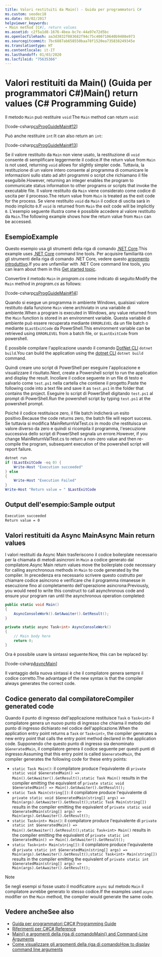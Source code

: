 ```yaml
---
title: Valori restituiti da Main() - Guida per programmatori C#
ms.custom: seodec18
ms.date: 08/02/2017
helpviewer_keywords:
- Main method [C#], return values
ms.assetid: c2f5a1d8-1676-4bea-bc7e-44a97e72d5bc
ms.openlocfilehash: aa3d3032f083682f94c75c400710640b9408e973
ms.sourcegitcommit: 7bc6887ab658550baa78f1520ea735838249345e
ms.translationtype: HT
ms.contentlocale: it-IT
ms.lasthandoff: 01/03/2020
ms.locfileid: "75635366"
---
```

# <a name="main-return-values-c-programming-guide"></a><span data-ttu-id="5e04a-102">Valori restituiti da Main() (Guida per programmatori C#)</span><span class="sxs-lookup"><span data-stu-id="5e04a-102">Main() return values (C# Programming Guide)</span></span>

<span data-ttu-id="5e04a-103">Il metodo `Main` può restituire `void`:</span><span class="sxs-lookup"><span data-stu-id="5e04a-103">The `Main` method can return `void`:</span></span>

 [!code-csharp[csProgGuideMain#12](~/samples/snippets/csharp/VS_Snippets_VBCSharp/csProgGuideMain/CS/Class3.cs#12)]

<span data-ttu-id="5e04a-104">Può anche restituire `int`:</span><span class="sxs-lookup"><span data-stu-id="5e04a-104">It can also return an `int`:</span></span>

 [!code-csharp[csProgGuideMain#13](~/samples/snippets/csharp/VS_Snippets_VBCSharp/csProgGuideMain/CS/Class3.cs#13)]

<span data-ttu-id="5e04a-105">Se il valore restituito da `Main` non viene usato, la restituzione di `void` consente di semplificare leggermente il codice.</span><span class="sxs-lookup"><span data-stu-id="5e04a-105">If the return value from `Main` is not used, returning `void` allows for slightly simpler code.</span></span> <span data-ttu-id="5e04a-106">Tuttavia, la restituzione di un valore intero consente al programma di comunicare le informazioni sullo stato ad altri programmi o script che richiamano il file eseguibile.</span><span class="sxs-lookup"><span data-stu-id="5e04a-106">However, returning an integer enables the program to communicate status information to other programs or scripts that invoke the executable file.</span></span> <span data-ttu-id="5e04a-107">Il valore restituito da `Main` viene considerato come codice di uscita per il processo.</span><span class="sxs-lookup"><span data-stu-id="5e04a-107">The return value from `Main` is treated as the exit code for the process.</span></span> <span data-ttu-id="5e04a-108">Se viene restituito `void` da `Main` il codice di uscita sarà in modo implicito `0`.</span><span class="sxs-lookup"><span data-stu-id="5e04a-108">If `void` is returned from `Main` the exit code will be implicitly `0`.</span></span> <span data-ttu-id="5e04a-109">L'esempio seguente illustra come è possibile accedere al valore restituito da `Main`.</span><span class="sxs-lookup"><span data-stu-id="5e04a-109">The following example shows how the return value from `Main` can be accessed.</span></span>

## <a name="example"></a><span data-ttu-id="5e04a-110">Esempio</span><span class="sxs-lookup"><span data-stu-id="5e04a-110">Example</span></span>

<span data-ttu-id="5e04a-111">Questo esempio usa gli strumenti della riga di comando [.NET Core](../../../core/index.md).</span><span class="sxs-lookup"><span data-stu-id="5e04a-111">This example uses [.NET Core](../../../core/index.md) command line tools.</span></span> <span data-ttu-id="5e04a-112">Per acquisire familiarità con gli strumenti della riga di comando .NET Core, vedere questo [argomento introduttivo](../../../core/tutorials/cli-create-console-app.md).</span><span class="sxs-lookup"><span data-stu-id="5e04a-112">If you are unfamiliar with .NET Core command line tools, you can learn about them in this [Get started topic](../../../core/tutorials/cli-create-console-app.md).</span></span>

<span data-ttu-id="5e04a-113">Convertire il metodo `Main` in *program.cs* come indicato di seguito:</span><span class="sxs-lookup"><span data-stu-id="5e04a-113">Modify the `Main` method in *program.cs* as follows:</span></span>

 [!code-csharp[csProgGuideMain#14](~/samples/snippets/csharp/VS_Snippets_VBCSharp/csProgGuideMain/CS/Class3.cs#14)]

<span data-ttu-id="5e04a-114">Quando si esegue un programma in ambiente Windows, qualsiasi valore restituito dalla funzione `Main` viene archiviato in una variabile di ambiente.</span><span class="sxs-lookup"><span data-stu-id="5e04a-114">When a program is executed in Windows, any value returned from the `Main` function is stored in an environment variable.</span></span> <span data-ttu-id="5e04a-115">Questa variabile di ambiente può essere recuperata mediante `ERRORLEVEL` da un file batch o mediante `$LastExitCode` da PowerShell.</span><span class="sxs-lookup"><span data-stu-id="5e04a-115">This environment variable can be retrieved using `ERRORLEVEL` from a batch file, or `$LastExitCode` from powershell.</span></span>

<span data-ttu-id="5e04a-116">È possibile compilare l'applicazione usando il comando [DotNet CLI](../../../core/tools/dotnet.md) `dotnet build`.</span><span class="sxs-lookup"><span data-stu-id="5e04a-116">You can build the application using the [dotnet CLI](../../../core/tools/dotnet.md) `dotnet build` command.</span></span>

<span data-ttu-id="5e04a-117">Quindi creare uno script di PowerShell per eseguire l'applicazione e visualizzare il risultato.</span><span class="sxs-lookup"><span data-stu-id="5e04a-117">Next, create a Powershell script to run the application and display the result.</span></span> <span data-ttu-id="5e04a-118">Incollare il codice seguente in un file di testo e salvarlo come `test.ps1` nella cartella che contiene il progetto.</span><span class="sxs-lookup"><span data-stu-id="5e04a-118">Paste the following code into a text file and save it as `test.ps1` in the folder that contains the project.</span></span> <span data-ttu-id="5e04a-119">Eseguire lo script di PowerShell digitando `test.ps1` al prompt di PowerShell.</span><span class="sxs-lookup"><span data-stu-id="5e04a-119">Run the powershell script by typing `test.ps1` at the powershell prompt.</span></span>

<span data-ttu-id="5e04a-120">Poiché il codice restituisce zero, il file batch indicherà un esito positivo.</span><span class="sxs-lookup"><span data-stu-id="5e04a-120">Because the code returns zero, the batch file will report success.</span></span> <span data-ttu-id="5e04a-121">Se tuttavia si modifica MainReturnValTest.cs in modo che restituisca un valore diverso da zero e quindi si ricompila il programma, l'esecuzione successiva dello script di PowerShell segnala un errore.</span><span class="sxs-lookup"><span data-stu-id="5e04a-121">However, if you change MainReturnValTest.cs to return a non-zero value and then re-compile the program, subsequent execution of the powershell script will report failure.</span></span>

```powershell
dotnet run
if ($LastExitCode -eq 0) {
    Write-Host "Execution succeeded"
} else
{
    Write-Host "Execution Failed"
}
Write-Host "Return value = " $LastExitCode
```

## <a name="sample-output"></a><span data-ttu-id="5e04a-122">Output dell'esempio:</span><span class="sxs-lookup"><span data-stu-id="5e04a-122">Sample output</span></span>

```txt
Execution succeeded
Return value = 0
```

## <a name="async-main-return-values"></a><span data-ttu-id="5e04a-123">Valori restituiti da Async Main</span><span class="sxs-lookup"><span data-stu-id="5e04a-123">Async Main return values</span></span>

<span data-ttu-id="5e04a-124">I valori restituiti da Async Main trasferiscono il codice boilerplate necessario per la chiamata di metodi asincroni in `Main` a codice generato dal compilatore.</span><span class="sxs-lookup"><span data-stu-id="5e04a-124">Async Main return values move the boilerplate code necessary for calling asynchronous methods in `Main` to code generated by the compiler.</span></span> <span data-ttu-id="5e04a-125">In precedenza era necessario scrivere questo costrutto per chiamare codice asincrono e verificare che il programma rimanesse in esecuzione fino al completamento dell'operazione asincrona:</span><span class="sxs-lookup"><span data-stu-id="5e04a-125">Previously, you would need to write this construct to call asynchronous code and ensure your program ran until the asynchronous operation completed:</span></span>

```csharp
public static void Main()
{
    AsyncConsoleWork().GetAwaiter().GetResult();
}

private static async Task<int> AsyncConsoleWork()
{
    // Main body here
    return 0;
}
```

<span data-ttu-id="5e04a-126">Ora è possibile usare la sintassi seguente:</span><span class="sxs-lookup"><span data-stu-id="5e04a-126">Now, this can be replaced by:</span></span>

[!code-csharp[AsyncMain](../../../../samples/snippets/csharp/main-arguments/program.cs#AsyncMain)]

<span data-ttu-id="5e04a-127">Il vantaggio della nuova sintassi è che il compilatore genera sempre il codice corretto.</span><span class="sxs-lookup"><span data-stu-id="5e04a-127">The advantage of the new syntax is that the compiler always generates the correct code.</span></span>

## <a name="compiler-generated-code"></a><span data-ttu-id="5e04a-128">Codice generato dal compilatore</span><span class="sxs-lookup"><span data-stu-id="5e04a-128">Compiler generated code</span></span>

<span data-ttu-id="5e04a-129">Quando il punto di ingresso dell'applicazione restituisce `Task` o `Task<int>` il compilatore genera un nuovo punto di ingresso che chiama il metodo del punto di ingresso dichiarato nel codice dell'applicazione.</span><span class="sxs-lookup"><span data-stu-id="5e04a-129">When the application entry point returns a `Task` or `Task<int>`, the compiler generates a new entry point that calls the entry point method declared in the application code.</span></span> <span data-ttu-id="5e04a-130">Supponendo che questo punto di ingresso sia denominato `$GeneratedMain`, il compilatore genera il codice seguente per questi punti di ingresso:</span><span class="sxs-lookup"><span data-stu-id="5e04a-130">Assuming that this entry point is called `$GeneratedMain`, the compiler generates the following code for these entry points:</span></span>

- <span data-ttu-id="5e04a-131">`static Task Main()`: il compilatore produce l'equivalente di `private static void $GeneratedMain() => Main().GetAwaiter().GetResult();`</span><span class="sxs-lookup"><span data-stu-id="5e04a-131">`static Task Main()` results in the compiler emitting the equivalent of `private static void $GeneratedMain() => Main().GetAwaiter().GetResult();`</span></span>
- <span data-ttu-id="5e04a-132">`static Task Main(string[])`: il compilatore produce l'equivalente di `private static void $GeneratedMain(string[] args) => Main(args).GetAwaiter().GetResult();`</span><span class="sxs-lookup"><span data-stu-id="5e04a-132">`static Task Main(string[])` results in the compiler emitting the equivalent of `private static void $GeneratedMain(string[] args) => Main(args).GetAwaiter().GetResult();`</span></span>
- <span data-ttu-id="5e04a-133">`static Task<int> Main()`: il compilatore produce l'equivalente di `private static int $GeneratedMain() => Main().GetAwaiter().GetResult();`</span><span class="sxs-lookup"><span data-stu-id="5e04a-133">`static Task<int> Main()` results in the compiler emitting the equivalent of `private static int $GeneratedMain() => Main().GetAwaiter().GetResult();`</span></span>
- <span data-ttu-id="5e04a-134">`static Task<int> Main(string[])`: il compilatore produce l'equivalente di `private static int $GeneratedMain(string[] args) => Main(args).GetAwaiter().GetResult();`</span><span class="sxs-lookup"><span data-stu-id="5e04a-134">`static Task<int> Main(string[])` results in the compiler emitting the equivalent of `private static int $GeneratedMain(string[] args) => Main(args).GetAwaiter().GetResult();`</span></span>

> [!NOTE]
><span data-ttu-id="5e04a-135">Se negli esempi si fosse usato il modificatore `async` sul metodo `Main` il compilatore avrebbe generato lo stesso codice.</span><span class="sxs-lookup"><span data-stu-id="5e04a-135">If the examples used `async` modifier on the `Main` method, the compiler would generate the same code.</span></span>

## <a name="see-also"></a><span data-ttu-id="5e04a-136">Vedere anche</span><span class="sxs-lookup"><span data-stu-id="5e04a-136">See also</span></span>

- [<span data-ttu-id="5e04a-137">Guida per programmatori C#</span><span class="sxs-lookup"><span data-stu-id="5e04a-137">C# Programming Guide</span></span>](../index.md)
- [<span data-ttu-id="5e04a-138">Riferimenti per C#</span><span class="sxs-lookup"><span data-stu-id="5e04a-138">C# Reference</span></span>](../index.md)
- [<span data-ttu-id="5e04a-139">Main() e argomenti della riga di comando</span><span class="sxs-lookup"><span data-stu-id="5e04a-139">Main() and Command-Line Arguments</span></span>](index.md)
- [<span data-ttu-id="5e04a-140">Come visualizzare gli argomenti della riga di comando</span><span class="sxs-lookup"><span data-stu-id="5e04a-140">How to display command line arguments</span></span>](./how-to-display-command-line-arguments.md)
